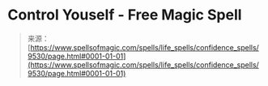 <!--yml
category: 未分类
date: 2024-06-12 18:45:51
-->

# Control Youself - Free Magic Spell

> 来源：[https://www.spellsofmagic.com/spells/life_spells/confidence_spells/9530/page.html#0001-01-01](https://www.spellsofmagic.com/spells/life_spells/confidence_spells/9530/page.html#0001-01-01)